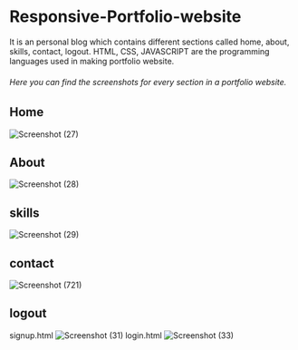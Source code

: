 # Responsive-Portfolio-website
It is an personal blog which contains different sections called home, about, skills, contact, logout. HTML, CSS, JAVASCRIPT are the programming languages used in making portfolio website. 
###### Here you can find the screenshots for every section in a portfolio website.
## Home
![Screenshot (27)](https://user-images.githubusercontent.com/114508249/206489366-0d7036c7-2b03-4bdc-b751-40266ea67732.png)


## About


![Screenshot (28)](https://user-images.githubusercontent.com/114508249/206491936-196631fb-1c2b-4a66-a86f-959126da9d55.png)

## skills
![Screenshot (29)](https://user-images.githubusercontent.com/114508249/206490253-d78590fb-e30d-4550-9508-5035d99dabd1.png)

## contact
![Screenshot (721)](https://user-images.githubusercontent.com/114508249/206671902-27fc7586-713e-40ec-acc3-ec3cdd8adb79.jpeg)
## logout
signup.html
![Screenshot (31)](https://user-images.githubusercontent.com/114508249/206491664-55c5a656-bf57-44ed-a09d-2ca5d6079d13.png)
login.html
![Screenshot (33)](https://user-images.githubusercontent.com/114508249/206493262-8368b7b4-e5ad-4b5b-9b30-8468deeb8cfe.jpeg)

